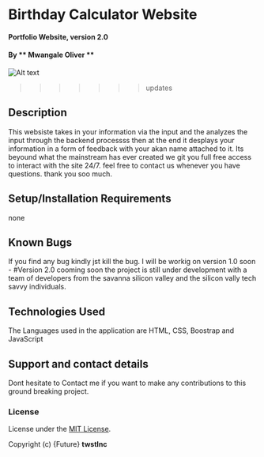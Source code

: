# Birthday Calculator Website
#### Portfolio Website, version 2.0

#### By ** Mwangale Oliver **
![Alt text](images/skills.png?raw=true "Optional Title")
>>>>>>> updates
## Description
This websiste takes in your information via the input and the analyzes the input through the backend processss then at the end it desplays your information in a form of feedback with your akan name attached to it. Its beyound what the mainstream has ever created we git you full free access to interact with the site 24/7. feel free to contact us whenever you have questions. thank you soo much.
## Setup/Installation Requirements
none
## Known Bugs
If you find any bug kindly jst kill the bug.
I will be workig on version 1.0 soon - #Version 2.0 cooming soon the project is still under development with a team of developers from the savanna silicon valley and the silicon vally tech savvy individuals.
## Technologies Used
The Languages used in the application are HTML, CSS, Boostrap and JavaScript
## Support and contact details
Dont hesitate to Contact me if you want to make any contributions to this ground breaking project.
### License
License under the [MIT License](LICENSE).

Copyright (c) {Future} **twstInc**